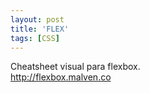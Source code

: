 ```yaml
---
layout: post
title: 'FLEX'
tags: [CSS]
---
```


Cheatsheet visual para flexbox.<br>
<http://flexbox.malven.co>
